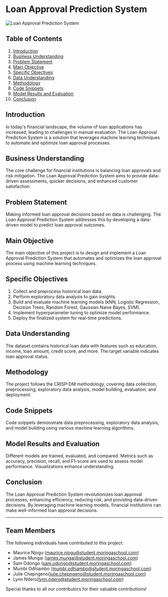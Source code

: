 # Loan Approval Prediction System

![Loan Approval Prediction System](Loan.jpg)

## Table of Contents
1. [Introduction](#introduction)
2. [Business Understanding](#business-understanding)
3. [Problem Statement](#problem-statement)
4. [Main Objective](#main-objective)
5. [Specific Objectives](#specific-objectives)
6. [Data Understanding](#data-understanding)
7. [Methodology](#methodology)
8. [Code Snippets](#code-snippets)
9. [Model Results and Evaluation](#model-results-and-evaluation)
10. [Conclusion](#conclusion)

## Introduction
In today's financial landscape, the volume of loan applications has increased, leading to challenges in manual evaluation. The Loan Approval Prediction System is a solution that leverages machine learning techniques to automate and optimize loan approval processes.

## Business Understanding
The core challenge for financial institutions is balancing loan approvals and risk mitigation. The Loan Approval Prediction System aims to provide data-driven assessments, quicker decisions, and enhanced customer satisfaction.

## Problem Statement
Making informed loan approval decisions based on data is challenging. The Loan Approval Prediction System addresses this by developing a data-driven model to predict loan approval outcomes.

## Main Objective
The main objective of this project is to design and implement a Loan Approval Prediction System that automates and optimizes the loan approval process using machine learning techniques.

## Specific Objectives
1. Collect and preprocess historical loan data.
2. Perform exploratory data analysis to gain insights.
3. Build and evaluate machine learning models (kNN, Logistic Regression, Decision Trees, Random Forest, Gaussian Naive Bayes, SVM).
4. Implement hyperparameter tuning to optimize model performance.
5. Deploy the finalized system for real-time predictions.

## Data Understanding
The dataset contains historical loan data with features such as education, income, loan amount, credit score, and more. The target variable indicates loan approval status.

## Methodology
The project follows the CRISP-DM methodology, covering data collection, preprocessing, exploratory data analysis, model building, evaluation, and deployment.

## Code Snippets
Code snippets demonstrate data preprocessing, exploratory data analysis, and model building using various machine learning algorithms.

## Model Results and Evaluation
Different models are trained, evaluated, and compared. Metrics such as accuracy, precision, recall, and F1-score are used to assess model performance. Visualizations enhance understanding.

## Conclusion
The Loan Approval Prediction System revolutionizes loan approval processes, enhancing efficiency, reducing risk, and providing data-driven decisions. By leveraging machine learning models, financial institutions can make well-informed loan approval decisions.

---

## Team Members

The following individuals have contributed to this project:

- Maurice Njogu  (maurice.njogu@student.moringaschool.com)
- James Mungai (james.mungai@student.moringaschool.com)
- Sam Odongo (sam.odongo@student.moringaschool.com)
-  Mumbi Odhiambo (mumbi.odhiambo@student.moringaschool.com)
- Julie Chepngeno(julie.chepngeno@student.moringaschool.com)
- Lynn Ndero(lynn.ndero@student.moringaschool.com)


Special thanks to all our contributors for their valuable contributions!
